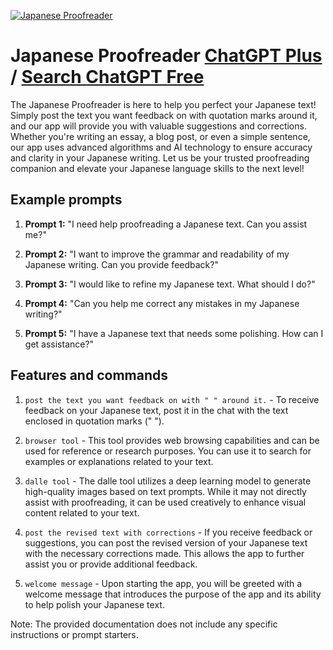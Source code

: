 
[![Japanese Proofreader](https://files.oaiusercontent.com/file-VBj4v67oADYJUHBTeoiDH1XL?se=2123-10-20T01%3A31%3A31Z&sp=r&sv=2021-08-06&sr=b&rscc=max-age%3D31536000%2C%20immutable&rscd=attachment%3B%20filename%3DDALL%25C2%25B7E%25202023-11-13%252010.31.09%2520-%2520A%2520minimalist%252C%2520monochrome%2520icon%2520representing%2520a%2520%2527Japanese%2520Proofreader%2527.%2520The%2520icon%2520features%2520a%2520stylized%2520open%2520Japanese%2520paper%2520fan%2520%2528sensu%2529%2520with%2520small%252C%2520subtle%2520p.png&sig=Q2k7CzNfjv0YlU2idwKP1eGG03rgHEfIwXm1jtA6yZg%3D)](https://chat.openai.com/g/g-FVDk65p4I-japanese-proofreader)

# Japanese Proofreader [ChatGPT Plus](https://chat.openai.com/g/g-FVDk65p4I-japanese-proofreader) / [Search ChatGPT Free](https://gptcall.net/index.html#/?search=Japanese%20Proofreader)

The Japanese Proofreader is here to help you perfect your Japanese text! Simply post the text you want feedback on with quotation marks around it, and our app will provide you with valuable suggestions and corrections. Whether you're writing an essay, a blog post, or even a simple sentence, our app uses advanced algorithms and AI technology to ensure accuracy and clarity in your Japanese writing. Let us be your trusted proofreading companion and elevate your Japanese language skills to the next level!

## Example prompts

1. **Prompt 1:** "I need help proofreading a Japanese text. Can you assist me?"

2. **Prompt 2:** "I want to improve the grammar and readability of my Japanese writing. Can you provide feedback?"

3. **Prompt 3:** "I would like to refine my Japanese text. What should I do?"

4. **Prompt 4:** "Can you help me correct any mistakes in my Japanese writing?"

5. **Prompt 5:** "I have a Japanese text that needs some polishing. How can I get assistance?"

## Features and commands

1. `post the text you want feedback on with " " around it.` - To receive feedback on your Japanese text, post it in the chat with the text enclosed in quotation marks (" ").

2. `browser tool` - This tool provides web browsing capabilities and can be used for reference or research purposes. You can use it to search for examples or explanations related to your text.

3. `dalle tool` - The dalle tool utilizes a deep learning model to generate high-quality images based on text prompts. While it may not directly assist with proofreading, it can be used creatively to enhance visual content related to your text.

4. `post the revised text with corrections` - If you receive feedback or suggestions, you can post the revised version of your Japanese text with the necessary corrections made. This allows the app to further assist you or provide additional feedback.

5. `welcome message` - Upon starting the app, you will be greeted with a welcome message that introduces the purpose of the app and its ability to help polish your Japanese text.

Note: The provided documentation does not include any specific instructions or prompt starters.


